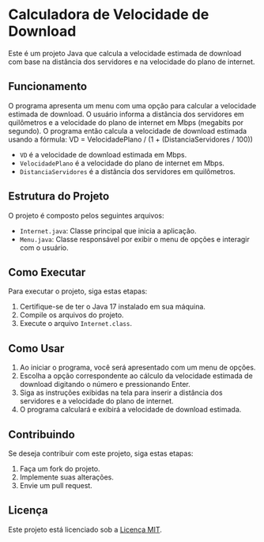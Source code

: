# Calculadora de Velocidade de Download

Este é um projeto Java que calcula a velocidade estimada de download com base na distância dos servidores e na velocidade do plano de internet.

## Funcionamento

O programa apresenta um menu com uma opção para calcular a velocidade estimada de download. O usuário informa a distância dos servidores em quilômetros e a velocidade do plano de internet em Mbps (megabits por segundo). O programa então calcula a velocidade de download estimada usando a fórmula: VD = VelocidadePlano / (1 + (DistanciaServidores / 100))

- `VD` é a velocidade de download estimada em Mbps.
- `VelocidadePlano` é a velocidade do plano de internet em Mbps.
- `DistanciaServidores` é a distância dos servidores em quilômetros.

## Estrutura do Projeto

O projeto é composto pelos seguintes arquivos:

- `Internet.java`: Classe principal que inicia a aplicação.
- `Menu.java`: Classe responsável por exibir o menu de opções e interagir com o usuário.

## Como Executar

Para executar o projeto, siga estas etapas:

1. Certifique-se de ter o Java 17 instalado em sua máquina.
2. Compile os arquivos do projeto.
3. Execute o arquivo `Internet.class`.

## Como Usar

1. Ao iniciar o programa, você será apresentado com um menu de opções.
2. Escolha a opção correspondente ao cálculo da velocidade estimada de download digitando o número e pressionando Enter.
3. Siga as instruções exibidas na tela para inserir a distância dos servidores e a velocidade do plano de internet.
4. O programa calculará e exibirá a velocidade de download estimada.

## Contribuindo

Se deseja contribuir com este projeto, siga estas etapas:

1. Faça um fork do projeto.
2. Implemente suas alterações.
3. Envie um pull request.

## Licença

Este projeto está licenciado sob a [Licença MIT](https://opensource.org/licenses/MIT).
